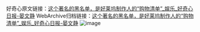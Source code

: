 好奇心原文链接：[这个著名的黑名单，是好莱坞制作人的“购物清单”_娱乐_好奇心日报-晏文静](https://www.qdaily.com/articles/4478.html)
WebArchive归档链接：[这个著名的黑名单，是好莱坞制作人的“购物清单”_娱乐_好奇心日报-晏文静](http://web.archive.org/web/20190623161006/https://www.qdaily.com/articles/4478.html)
![image](http://ww3.sinaimg.cn/large/007d5XDply1g3wfry3n9ej30u04k5x40)
